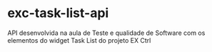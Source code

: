# exc-task-list-api
API desenvolvida na aula de Teste e qualidade de Software com os elementos do widget Task List do projeto EX Ctrl
